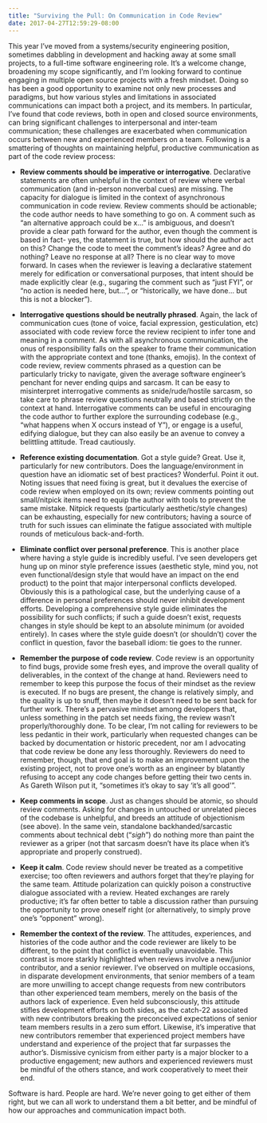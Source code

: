 ```yaml
---
title: "Surviving the Pull: On Communication in Code Review"
date: 2017-04-27T12:59:29-08:00
---
```


This year I’ve moved from a systems/security engineering position, sometimes dabbling in development and hacking away at some small projects, to a full-time software engineering role. It’s a welcome change, broadening my scope significantly, and I’m looking forward to continue engaging in multiple open source projects with a fresh mindset. Doing so has been a good opportunity to examine not only new processes and paradigms, but how various styles and limitations in associated communications can impact both a project, and its members. In particular, I’ve found that code reviews, both in open and closed source environments, can bring significant challenges to interpersonal and inter-team communication; these challenges are exacerbated when communication occurs between new and experienced members on a team. Following is a smattering of thoughts on maintaining helpful, productive communication as part of the code review process:

* **Review comments should be imperative or interrogative**. Declarative statements are often unhelpful in the context of review where verbal communication (and in-person nonverbal cues) are missing. The capacity for dialogue is limited in the context of asynchronous communication in code review. Review comments should be actionable; the code author needs to have something to go on. A comment such as “an alternative approach could be x…” is ambiguous, and doesn’t provide a clear path forward for the author, even though the comment is based in fact- yes, the statement is true, but how should the author act on this? Change the code to meet the comment’s ideas? Agree and do nothing? Leave no response at all? There is no clear way to move forward. In cases when the reviewer is leaving a declarative statement merely for edification or conversational purposes, that intent should be made explicitly clear (e.g., sugaring the comment such as “just FYI”, or “no action is needed here, but…”, or “historically, we have done… but this is not a blocker”).

* **Interrogative questions should be neutrally phrased**. Again, the lack of communication cues (tone of voice, facial expression, gesticulation, etc) associated with code review force the review recipient to infer tone and meaning in a comment. As with all asynchronous communication, the onus of responsibility falls on the speaker to frame their communication with the appropriate context and tone (thanks, emojis). In the context of code review, review comments phrased as a question can be particularly tricky to navigate, given the average software engineer’s penchant for never ending quips and sarcasm. It can be easy to misinterpret interrogative comments as snide/rude/hostile sarcasm, so take care to phrase review questions neutrally and based strictly on the context at hand. Interrogative comments can be useful in encouraging the code author to further explore the surrounding codebase (e.g., “what happens when X occurs instead of Y”), or engage is a useful, edifying dialogue, but they can also easily be an avenue to convey a belittling attitude. Tread cautiously.

* **Reference existing documentation**. Got a style guide? Great. Use it, particularly for new contributors. Does the language/environment in question have an idiomatic set of best practices? Wonderful. Point it out. Noting issues that need fixing is great, but it devalues the exercise of code review when employed on its own; review comments pointing out small/nitpick items need to equip the author with tools to prevent the same mistake. Nitpick requests (particularly aesthetic/style changes) can be exhausting, especially for new contributors; having a source of truth for such issues can eliminate the fatigue associated with multiple rounds of meticulous back-and-forth.

* **Eliminate conflict over personal preference**. This is another place where having a style guide is incredibly useful. I’ve seen developers get hung up on minor style preference issues (aesthetic style, mind you, not even functional/design style that would have an impact on the end product) to the point that major interpersonal conflicts developed. Obviously this is a pathological case, but the underlying cause of a difference in personal preferences should never inhibit development efforts. Developing a comprehensive style guide eliminates the possibility for such conflicts; if such a guide doesn’t exist, requests changes in style should be kept to an absolute minimum (or avoided entirely). In cases where the style guide doesn’t (or shouldn’t) cover the conflict in question, favor the baseball idiom: tie goes to the runner.

* **Remember the purpose of code review**. Code review is an opportunity to find bugs, provide some fresh eyes, and improve the overall quality of deliverables, in the context of the change at hand. Reviewers need to remember to keep this purpose the focus of their mindset as the review is executed. If no bugs are present, the change is relatively simply, and the quality is up to snuff, then maybe it doesn’t need to be sent back for further work. There’s a pervasive mindset among developers that, unless something in the patch set needs fixing, the review wasn’t properly/thoroughly done. To be clear, I’m not calling for reviewers to be less pedantic in their work, particularly when requested changes can be backed by documentation or historic precedent, nor am I advocating that code review be done any less thoroughly. Reviewers do need to remember, though, that end goal is to make an improvement upon the existing project, not to prove one’s worth as an engineer by blatantly refusing to accept any code changes before getting their two cents in. As Gareth Wilson put it, “sometimes it’s okay to say ‘it’s all good'”.

* **Keep comments in scope**. Just as changes should be atomic, so should review comments. Asking for changes in untouched or unrelated pieces of the codebase is unhelpful, and breeds an attitude of objectionism (see above). In the same vein, standalone backhanded/sarcastic comments about technical debt (“*sigh*”) do nothing more than paint the reviewer as a griper (not that sarcasm doesn’t have its place when it’s appropriate and properly construed).

* **Keep it calm**. Code review should never be treated as a competitive exercise; too often reviewers and authors forget that they’re playing for the same team. Attitude polarization can quickly poison a constructive dialogue associated with a review. Heated exchanges are rarely productive; it’s far often better to table a discussion rather than pursuing the opportunity to prove oneself right (or alternatively, to simply prove one’s “opponent” wrong).

* **Remember the context of the review**. The attitudes, experiences, and histories of the code author and the code reviewer are likely to be different, to the point that conflict is eventually unavoidable. This contrast is more starkly highlighted when reviews involve a new/junior contributor, and a senior reviewer. I’ve observed on multiple occasions, in disparate development environments, that senior members of a team are more unwilling to accept change requests from new contributors than other experienced team members, merely on the basis of the authors lack of experience. Even held subconsciously, this attitude stifles development efforts on both sides, as the catch-22 associated with new contributors breaking the preconceived expectations of senior team members results in a zero sum effort. Likewise, it’s imperative that new contributors remember that experienced project members have understand and experience of the project that far surpasses the author’s. Dismissive cynicism from either party is a major blocker to a productive engagement; new authors and experienced reviewers must be mindful of the others stance, and work cooperatively to meet their end.

Software is hard. People are hard. We’re never going to get either of them right, but we can all work to understand them a bit better, and be mindful of how our approaches and communication impact both.
